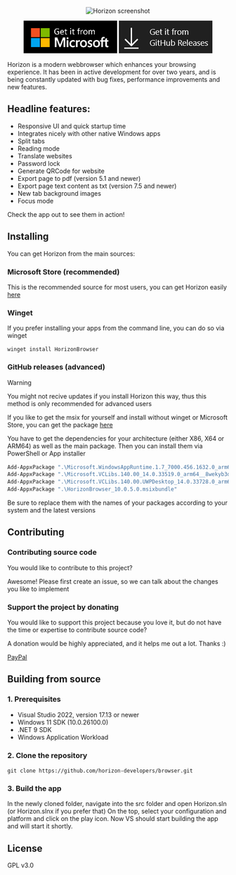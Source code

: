 <p align="center">
  <img src="https://store-images.s-microsoft.com/image/apps.58485.14199299454065324.49bf96ae-f30a-4763-bcc4-b4641154db7e.88b9ef73-49d3-4dc5-b4b4-bda274b30b3b" alt="Horizon screenshot" />
</p>

<p align="center">
  <a href="https://apps.microsoft.com/detail/9pfs0vxcd5sr" target="_blank">
    <img src="images/msstorebadge.png" /></a>
  <a href="https://github.com/horizon-developers/browser/releases">
    <img src="images/ghreleasesbadge.png" /></a>
</p>

Horizon is a modern webbrowser which enhances your browsing experience. It has been in active development for over two years, and is being constantly updated with bug fixes, performance improvements and new features.

## Headline features:
- Responsive UI and quick startup time
- Integrates nicely with other native Windows apps 
- Split tabs
- Reading mode
- Translate websites
- Password lock
- Generate QRCode for website
- Export page to pdf (version 5.1 and newer)
- Export page text content as txt (version 7.5 and newer)
- New tab background images
- Focus mode

Check the app out to see them in action! 

## Installing

You can get Horizon from the main sources:

### Microsoft Store (recommended)

This is the recommended source for most users, you can get Horizon easily [here](https://apps.microsoft.com/detail/9pfs0vxcd5sr)

### Winget

If you prefer installing your apps from the command line, you can do so via winget

```batch
winget install HorizonBrowser
```

### GitHub releases (advanced)

> [!WARNING]
> You might not recive updates if you install Horizon this way, thus this method is only recommended for advanced users

If you like to get the msix for yourself and install without winget or Microsoft Store, you can get the package [here](https://github.com/horizon-developers/browser/releases)

You have to get the dependencies for your architecture (either X86, X64 or ARM64) as well as the main package. Then you can install them via PowerShell or App installer

```powershell
Add-AppxPackage ".\Microsoft.WindowsAppRuntime.1.7_7000.456.1632.0_arm64__8wekyb3d8bbwe.msix"
Add-AppxPackage ".\Microsoft.VCLibs.140.00_14.0.33519.0_arm64__8wekyb3d8bbwe.appx"
Add-AppxPackage ".\Microsoft.VCLibs.140.00.UWPDesktop_14.0.33728.0_arm64__8wekyb3d8bbwe.appx"
Add-AppxPackage ".\HorizonBrowser_10.0.5.0.msixbundle"
```
Be sure to replace them with the names of your packages according to your system and the latest versions
## Contributing

### Contributing source code
You would like to contribute to this project?

Awesome! Please first create an issue, so we can talk about the changes you like to implement

### Support the project by donating
You would like to support this project because you love it, but do not have the time or expertise to contribute source code?

A donation would be highly appreciated, and it helps me out a lot. Thanks :)

[PayPal](https://www.paypal.com/paypalme/julianhasreiter)

## Building from source

### 1. Prerequisites
- Visual Studio 2022, version 17.13 or newer
- Windows 11 SDK (10.0.26100.0)
- .NET 9 SDK
- Windows Application Workload

### 2. Clone the repository
```batch
git clone https://github.com/horizon-developers/browser.git
```

### 3. Build the app
In the newly cloned folder, navigate into the src folder and open Horizon.sln (or Horizon.slnx if you prefer that)
On the top, select your configuration and platform and click on the play icon.
Now VS should start building the app and will start it shortly.

## License
GPL v3.0
